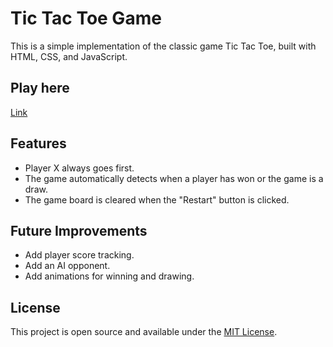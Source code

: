 # Tic Tac Toe Game

This is a simple implementation of the classic game Tic Tac Toe, built with HTML, CSS, and JavaScript.

## Play here
[Link](https://23tor.github.io/tic-tac-toe/)

## Features

- Player X always goes first.
- The game automatically detects when a player has won or the game is a draw.
- The game board is cleared when the "Restart" button is clicked.

## Future Improvements

- Add player score tracking.
- Add an AI opponent.
- Add animations for winning and drawing.

## License

This project is open source and available under the [MIT License](LICENSE).